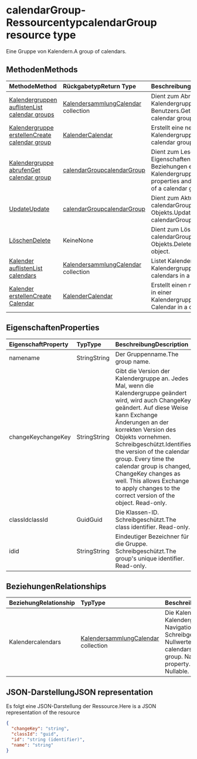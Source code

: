 # <a name="calendargroup-resource-type"></a><span data-ttu-id="6c635-101">calendarGroup-Ressourcentyp</span><span class="sxs-lookup"><span data-stu-id="6c635-101">calendarGroup resource type</span></span>

<span data-ttu-id="6c635-102">Eine Gruppe von Kalendern.</span><span class="sxs-lookup"><span data-stu-id="6c635-102">A group of calendars.</span></span>

## <a name="methods"></a><span data-ttu-id="6c635-103">Methoden</span><span class="sxs-lookup"><span data-stu-id="6c635-103">Methods</span></span>

| <span data-ttu-id="6c635-104">Methode</span><span class="sxs-lookup"><span data-stu-id="6c635-104">Method</span></span>                                                      | <span data-ttu-id="6c635-105">Rückgabetyp</span><span class="sxs-lookup"><span data-stu-id="6c635-105">Return Type</span></span>                        | <span data-ttu-id="6c635-106">Beschreibung</span><span class="sxs-lookup"><span data-stu-id="6c635-106">Description</span></span>                                                   |
| :---------------------------------------------------------- | :--------------------------------- | :------------------------------------------------------------ |
| [<span data-ttu-id="6c635-107">Kalendergruppen auflisten</span><span class="sxs-lookup"><span data-stu-id="6c635-107">List calendar groups</span></span>](../api/user_list_calendargroups.md)  | <span data-ttu-id="6c635-108">[Kalendersammlung](calendar.md)</span><span class="sxs-lookup"><span data-stu-id="6c635-108">[Calendar](calendar.md) collection</span></span> | <span data-ttu-id="6c635-109">Dient zum Abrufen der Kalendergruppen des Benutzers.</span><span class="sxs-lookup"><span data-stu-id="6c635-109">Get the user's calendar groups.</span></span>                               |
| [<span data-ttu-id="6c635-110">Kalendergruppe erstellen</span><span class="sxs-lookup"><span data-stu-id="6c635-110">Create calendar group</span></span>](../api/user_post_calendargroups.md) | [<span data-ttu-id="6c635-111">Kalender</span><span class="sxs-lookup"><span data-stu-id="6c635-111">Calendar</span></span>](calendar.md)            | <span data-ttu-id="6c635-112">Erstellt eine neue Kalendergruppe.</span><span class="sxs-lookup"><span data-stu-id="6c635-112">Create a new calendar group.</span></span>                                  |
| [<span data-ttu-id="6c635-113">Kalendergruppe abrufen</span><span class="sxs-lookup"><span data-stu-id="6c635-113">Get calendar group</span></span>](../api/calendargroup_get.md)           | [<span data-ttu-id="6c635-114">calendarGroup</span><span class="sxs-lookup"><span data-stu-id="6c635-114">calendarGroup</span></span>](calendargroup.md)  | <span data-ttu-id="6c635-115">Dient zum Lesen der Eigenschaften und der Beziehungen eines Kalendergruppenobjekts.</span><span class="sxs-lookup"><span data-stu-id="6c635-115">Read properties and relationships of a calendar group object.</span></span> |
| [<span data-ttu-id="6c635-116">Update</span><span class="sxs-lookup"><span data-stu-id="6c635-116">Update</span></span>](../api/calendargroup_update.md)                    | [<span data-ttu-id="6c635-117">calendarGroup</span><span class="sxs-lookup"><span data-stu-id="6c635-117">calendarGroup</span></span>](calendargroup.md)  | <span data-ttu-id="6c635-118">Dient zum Aktualisieren des calendarGroup-Objekts.</span><span class="sxs-lookup"><span data-stu-id="6c635-118">Update calendarGroup object.</span></span>                                  |
| [<span data-ttu-id="6c635-119">Löschen</span><span class="sxs-lookup"><span data-stu-id="6c635-119">Delete</span></span>](../api/calendargroup_delete.md)                    | <span data-ttu-id="6c635-120">Keine</span><span class="sxs-lookup"><span data-stu-id="6c635-120">None</span></span>                               | <span data-ttu-id="6c635-121">Dient zum Löschen des calendarGroup-Objekts.</span><span class="sxs-lookup"><span data-stu-id="6c635-121">Delete calendarGroup object.</span></span>                                  |
| [<span data-ttu-id="6c635-122">Kalender auflisten</span><span class="sxs-lookup"><span data-stu-id="6c635-122">List calendars</span></span>](../api/calendargroup_list_calendars.md)    | <span data-ttu-id="6c635-123">[Kalendersammlung](calendar.md)</span><span class="sxs-lookup"><span data-stu-id="6c635-123">[Calendar](calendar.md) collection</span></span> | <span data-ttu-id="6c635-124">Listet Kalender in einer Kalendergruppe auf.</span><span class="sxs-lookup"><span data-stu-id="6c635-124">List calendars in a calendar group.</span></span>                           |
| [<span data-ttu-id="6c635-125">Kalender erstellen</span><span class="sxs-lookup"><span data-stu-id="6c635-125">Create Calendar</span></span>](../api/calendargroup_post_calendars.md)   | [<span data-ttu-id="6c635-126">Kalender</span><span class="sxs-lookup"><span data-stu-id="6c635-126">Calendar</span></span>](calendar.md)            | <span data-ttu-id="6c635-127">Erstellt einen neuen Kalender in einer Kalendergruppe.</span><span class="sxs-lookup"><span data-stu-id="6c635-127">Create a new Calendar in a calendar group.</span></span>                    |

## <a name="properties"></a><span data-ttu-id="6c635-128">Eigenschaften</span><span class="sxs-lookup"><span data-stu-id="6c635-128">Properties</span></span>

| <span data-ttu-id="6c635-129">Eigenschaft</span><span class="sxs-lookup"><span data-stu-id="6c635-129">Property</span></span>  | <span data-ttu-id="6c635-130">Typ</span><span class="sxs-lookup"><span data-stu-id="6c635-130">Type</span></span>   | <span data-ttu-id="6c635-131">Beschreibung</span><span class="sxs-lookup"><span data-stu-id="6c635-131">Description</span></span>                                                                                                                                                                                               |
| :-------- | :----- | :-------------------------------------------------------------------------------------------------------------------------------------------------------------------------------------------------------- |
| <span data-ttu-id="6c635-132">name</span><span class="sxs-lookup"><span data-stu-id="6c635-132">name</span></span>      | <span data-ttu-id="6c635-133">String</span><span class="sxs-lookup"><span data-stu-id="6c635-133">String</span></span> | <span data-ttu-id="6c635-134">Der Gruppenname.</span><span class="sxs-lookup"><span data-stu-id="6c635-134">The group name.</span></span>                                                                                                                                                                                           |
| <span data-ttu-id="6c635-135">changeKey</span><span class="sxs-lookup"><span data-stu-id="6c635-135">changeKey</span></span> | <span data-ttu-id="6c635-136">String</span><span class="sxs-lookup"><span data-stu-id="6c635-136">String</span></span> | <span data-ttu-id="6c635-p101">Gibt die Version der Kalendergruppe an. Jedes Mal, wenn die Kalendergruppe geändert wird, wird auch ChangeKey geändert. Auf diese Weise kann Exchange Änderungen an der korrekten Version des Objekts vornehmen. Schreibgeschützt.</span><span class="sxs-lookup"><span data-stu-id="6c635-p101">Identifies the version of the calendar group. Every time the calendar group is changed, ChangeKey changes as well. This allows Exchange to apply changes to the correct version of the object. Read-only.</span></span> |
| <span data-ttu-id="6c635-141">classId</span><span class="sxs-lookup"><span data-stu-id="6c635-141">classId</span></span>   | <span data-ttu-id="6c635-142">Guid</span><span class="sxs-lookup"><span data-stu-id="6c635-142">Guid</span></span>   | <span data-ttu-id="6c635-p102">Die Klassen-ID. Schreibgeschützt.</span><span class="sxs-lookup"><span data-stu-id="6c635-p102">The class identifier. Read-only.</span></span>                                                                                                                                                                          |
| <span data-ttu-id="6c635-145">id</span><span class="sxs-lookup"><span data-stu-id="6c635-145">id</span></span>        | <span data-ttu-id="6c635-146">String</span><span class="sxs-lookup"><span data-stu-id="6c635-146">String</span></span> | <span data-ttu-id="6c635-p103">Eindeutiger Bezeichner für die Gruppe. Schreibgeschützt.</span><span class="sxs-lookup"><span data-stu-id="6c635-p103">The group's unique identifier. Read-only.</span></span>                                                                                                                                                                 |

## <a name="relationships"></a><span data-ttu-id="6c635-149">Beziehungen</span><span class="sxs-lookup"><span data-stu-id="6c635-149">Relationships</span></span>

| <span data-ttu-id="6c635-150">Beziehung</span><span class="sxs-lookup"><span data-stu-id="6c635-150">Relationship</span></span> | <span data-ttu-id="6c635-151">Typ</span><span class="sxs-lookup"><span data-stu-id="6c635-151">Type</span></span>                               | <span data-ttu-id="6c635-152">Beschreibung</span><span class="sxs-lookup"><span data-stu-id="6c635-152">Description</span></span>                                                                    |
| :----------- | :--------------------------------- | :----------------------------------------------------------------------------- |
| <span data-ttu-id="6c635-153">Kalender</span><span class="sxs-lookup"><span data-stu-id="6c635-153">calendars</span></span>    | <span data-ttu-id="6c635-154">[Kalendersammlung](calendar.md)</span><span class="sxs-lookup"><span data-stu-id="6c635-154">[Calendar](calendar.md) collection</span></span> | <span data-ttu-id="6c635-p104">Die Kalender in Kalendergruppe. Navigation-Eigenschaft Schreibgeschützt. Lässt Nullwerte zu.</span><span class="sxs-lookup"><span data-stu-id="6c635-p104">The calendars in the calendar group. Navigation property. Read-only. Nullable.</span></span> |

## <a name="json-representation"></a><span data-ttu-id="6c635-159">JSON-Darstellung</span><span class="sxs-lookup"><span data-stu-id="6c635-159">JSON representation</span></span>

<span data-ttu-id="6c635-160">Es folgt eine JSON-Darstellung der Ressource.</span><span class="sxs-lookup"><span data-stu-id="6c635-160">Here is a JSON representation of the resource</span></span>

<!-- {
  "blockType": "resource",
  "optionalProperties": [
    "calendars"
  ],
  "keyProperty": "id",
  "@odata.type": "microsoft.graph.calendarGroup"
}-->

```json
{
  "changeKey": "string",
  "classId": "guid",
  "id": "string (identifier)",
  "name": "string"
}
```

<!-- uuid: 8fcb5dbc-d5aa-4681-8e31-b001d5168d79
2015-10-25 14:57:30 UTC -->

<!-- {
  "type": "#page.annotation",
  "description": "calendarGroup resource",
  "keywords": "",
  "section": "documentation",
  "tocPath": ""
}-->
